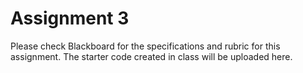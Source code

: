 # Assignment 3
Please check Blackboard for the specifications and rubric for this assignment.
The starter code created in class will be uploaded here.
